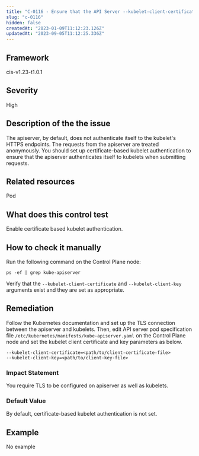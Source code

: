 ```yaml
---
title: "C-0116 - Ensure that the API Server --kubelet-client-certificate and --kubelet-client-key arguments are set as appropriate"
slug: "c-0116"
hidden: false
createdAt: "2023-01-09T11:12:23.126Z"
updatedAt: "2023-09-05T11:12:25.336Z"
---
```

## Framework
cis-v1.23-t1.0.1
## Severity
High
## Description of the the issue
The apiserver, by default, does not authenticate itself to the kubelet's HTTPS endpoints. The requests from the apiserver are treated anonymously. You should set up certificate-based kubelet authentication to ensure that the apiserver authenticates itself to kubelets when submitting requests.
## Related resources
Pod
## What does this control test
Enable certificate based kubelet authentication.
## How to check it manually
Run the following command on the Control Plane node:

 
```
ps -ef | grep kube-apiserver

```
 Verify that the `--kubelet-client-certificate` and `--kubelet-client-key` arguments exist and they are set as appropriate.
## Remediation
Follow the Kubernetes documentation and set up the TLS connection between the apiserver and kubelets. Then, edit API server pod specification file `/etc/kubernetes/manifests/kube-apiserver.yaml` on the Control Plane node and set the kubelet client certificate and key parameters as below.

 
```
--kubelet-client-certificate=<path/to/client-certificate-file>
--kubelet-client-key=<path/to/client-key-file>

```
### Impact Statement
You require TLS to be configured on apiserver as well as kubelets.
### Default Value
By default, certificate-based kubelet authentication is not set.
## Example
No example